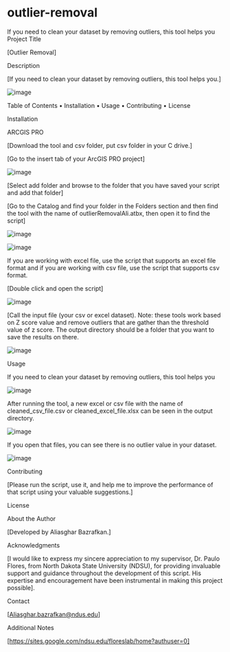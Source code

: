 # outlier-removal
If you need to clean your dataset by removing outliers, this tool helps you
Project Title

[Outlier Removal]

Description

[If you need to clean your dataset by removing outliers, this tool helps you.]

![image](https://github.com/AliBgisrs/outlier-removal/assets/109620013/8cc4e766-c43e-428d-bfb3-f7f6669cc21e)

  
Table of Contents
•	Installation
•	Usage
•	Contributing
•	License

Installation

ARCGIS PRO

[Download the tool and csv folder, put csv folder in your C drive.]

[Go to the insert tab of your ArcGIS PRO project]

 ![image](https://github.com/AliBgisrs/outlier-removal/assets/109620013/cc558d7a-8281-488e-877c-9ff66304dab1)

[Select add folder and browse to the folder that you have saved your script and add that folder]

[Go to the Catalog and find your folder in the Folders section and then find the tool with the name of outlierRemovalAli.atbx, then open it to find the script]

  ![image](https://github.com/AliBgisrs/outlier-removal/assets/109620013/88454831-ce58-44ce-92f3-ed98a191cf99)

 ![image](https://github.com/AliBgisrs/outlier-removal/assets/109620013/38e84871-40f7-415e-8f1e-83d2cd9f7856)
 

If you are working with excel file, use the script that supports an excel file format and if you are working with csv file, use the script that supports csv format.

[Double click and open the script]

 ![image](https://github.com/AliBgisrs/outlier-removal/assets/109620013/a97a2376-f2cf-4fc1-97be-c2631a5b6cde)
 

[Call the input file (your csv or excel dataset). Note: these tools work based on Z score value and remove outliers that are gather than the threshold value of z score. The output directory should be a folder that you want to save the results on there.

 ![image](https://github.com/AliBgisrs/outlier-removal/assets/109620013/fe4a2aa9-5851-447b-9c8a-7d98074bb670)
 

Usage

If you need to clean your dataset by removing outliers, this tool helps you

  ![image](https://github.com/AliBgisrs/outlier-removal/assets/109620013/be3bf54d-1164-48e4-bb5d-c950b1f71733)
  

After running the tool, a new excel or csv file with the name of cleaned_csv_file.csv or cleaned_excel_file.xlsx can be seen in the output directory.

 ![image](https://github.com/AliBgisrs/outlier-removal/assets/109620013/a8fd739a-9832-403d-9fe2-ecd321e9247a)


If you open that files, you can see there is no outlier value in your dataset.

 ![image](https://github.com/AliBgisrs/outlier-removal/assets/109620013/8110e093-ac7e-4e95-8298-fe52fbd15cd0)


Contributing

[Please run the script, use it, and help me to improve the performance of that script using your valuable suggestions.]

License

About the Author

[Developed by Aliasghar Bazrafkan.]

Acknowledgments

[I would like to express my sincere appreciation to my supervisor, Dr. Paulo Flores, from North Dakota State University (NDSU), for providing invaluable support and guidance throughout the development of this script. His expertise and encouragement have been instrumental in making this project possible].

Contact

[Aliasghar.bazrafkan@ndus.edu]

Additional Notes

[https://sites.google.com/ndsu.edu/floreslab/home?authuser=0]
